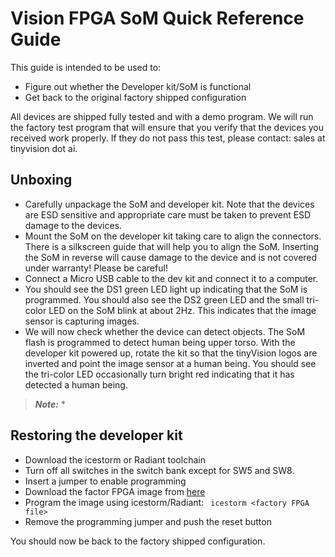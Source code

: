 # Vision FPGA SoM Quick Reference Guide

This guide is intended to be used to:
* Figure out whether the Developer kit/SoM is functional
* Get back to the original factory shipped configuration

All devices are shipped fully tested and with a demo program. We will run the factory test program that will ensure that you verify that the devices you received work properly. If they do not pass this test, please contact: sales at tinyvision dot ai.

## Unboxing
- Carefully unpackage the SoM and developer kit. Note that the devices are ESD sensitive and appropriate care must be taken to prevent ESD damage to the devices.
- Mount the SoM on the developer kit taking care to align the connectors. There is a silkscreen guide that will help you to align the SoM. Inserting the SoM in reverse will cause damage to the device and is not covered under warranty! Please be careful!
- Connect a Micro USB cable to the dev kit and connect it to a computer.
- You should see the DS1 green LED light up indicating that the SoM is programmed. You should also see the DS2 green LED and the small tri-color LED on the SoM blink at about 2Hz. This indicates that the image sensor is capturing images.
- We will now check whether the device can detect objects. The SoM flash is programmed to detect human being upper torso. With the developer kit powered up,  rotate the kit so that the tinyVision logos are inverted and point the image sensor at a human being. You should see the tri-color LED occasionally turn bright red indicating that it has detected a human being.

> ***Note:***
>* 

## Restoring the developer kit
- Download the icestorm or Radiant toolchain
- Turn off all switches in the switch bank except for SW5 and SW8.
- Insert a jumper to enable programming
- Download the factor FPGA image from [here]()
- Program the image using icestorm/Radiant:
 ` icestorm <factory FPGA file>`
- Remove the programming jumper and push the reset button

You should now be back to the factory shipped configuration.
